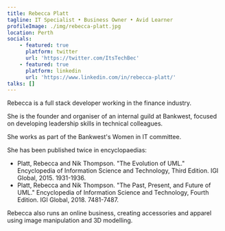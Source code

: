 ```yaml
---
title: Rebecca Platt
tagline: IT Specialist • Business Owner • Avid Learner
profileImage: ./img/rebecca-platt.jpg
location: Perth
socials:
    - featured: true
      platform: twitter
      url: 'https://twitter.com/ItsTechBec'
    - featured: true
      platform: linkedin
      url: 'https://www.linkedin.com/in/rebecca-platt/'
talks: []
---
```


Rebecca is a full stack developer working in the finance industry.

She is the founder and organiser of an internal guild at Bankwest, focused on developing leadership skills in technical colleagues.

She works as part of the Bankwest's Women in IT committee.

She has been published twice in encyclopaedias:

-   Platt, Rebecca and Nik Thompson. "The Evolution of UML." Encyclopedia of Information Science and Technology, Third Edition. IGI Global, 2015. 1931-1936.
-   Platt, Rebecca and Nik Thompson. "The Past, Present, and Future of UML." Encyclopedia of Information Science and Technology, Fourth Edition. IGI Global, 2018. 7481-7487.

Rebecca also runs an online business, creating accessories and apparel using image manipulation and 3D modelling.
